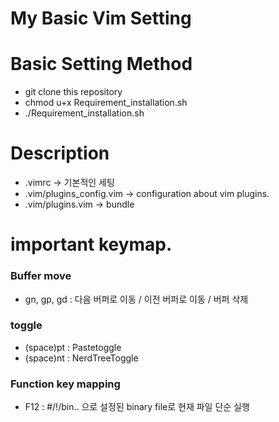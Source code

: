 My Basic Vim Setting
=====================
# Basic Setting Method
- git clone this repository 
- chmod u+x Requirement_installation.sh
- ./Requirement_installation.sh

# Description
- .vimrc -> 기본적인 세팅
- .vim/plugins_config.vim -> configuration about vim plugins.
- .vim/plugins.vim -> bundle

# important keymap.
### Buffer move
- gn, gp, gd : 다음 버퍼로 이동 / 이전 버퍼로 이동 / 버퍼 삭제
### toggle
- (space)pt : Pastetoggle
- (space)nt : NerdTreeToggle
  
### Function key mapping
- F12 : #/!/bin.. 으로 설정된 binary file로 현재 파일 단순 실행  
  
